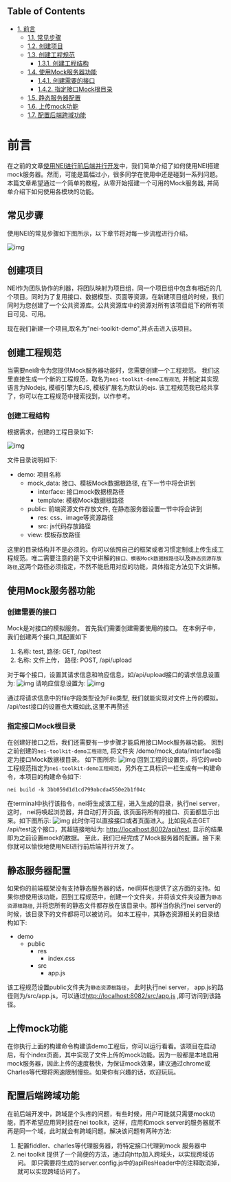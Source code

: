 <div id="table-of-contents">
<h2>Table of Contents</h2>
<div id="text-table-of-contents">
<ul>
<li><a href="#orgheadline10">1. 前言</a>
<ul>
<li><a href="#orgheadline1">1.1. 常见步骤</a></li>
<li><a href="#orgheadline2">1.2. 创建项目</a></li>
<li><a href="#orgheadline4">1.3. 创建工程规范</a>
<ul>
<li><a href="#orgheadline3">1.3.1. 创建工程结构</a></li>
</ul>
</li>
<li><a href="#orgheadline7">1.4. 使用Mock服务器功能</a>
<ul>
<li><a href="#orgheadline5">1.4.1. 创建需要的接口</a></li>
<li><a href="#orgheadline6">1.4.2. 指定接口Mock根目录</a></li>
</ul>
</li>
<li><a href="#orgheadline8">1.5. 静态服务器配置</a></li>
<li><a href="#orgheadline9">1.6. 上传mock功能</a></li>
<li><a href="#orgheadline9">1.7. 配置后端跨域功能</a></li>
</ul>
</li>
</ul>
</div>
</div>

# 前言<a id="orgheadline10"></a>

在之前的文章[使用NEI进行前后端并行开发](./使用NEI进行前后端并行开发.md)中，我们简单介绍了如何使用NEI搭建mock服务器。然而，可能是篇幅过小，很多同学在使用中还是碰到一系列问题。 本篇文章希望通过一个简单的教程，从零开始搭建一个可用的Mock服务器, 并简单介绍下如何使用各模块的功能。

## 常见步骤<a id="orgheadline1"></a>

使用NEI的常见步骤如下图所示，以下章节将对每一步流程进行介绍。

![img](./res/test_graphviz.png)

## 创建项目<a id="orgheadline2"></a>

NEI作为团队协作的利器，将团队映射为项目组，同一个项目组中包含有相近的几个项目。同时为了复用接口、数据模型、页面等资源，在新建项目组的时候，我们同时为您创建了一个公共资源库。公共资源库中的资源对所有该项目组下的所有项目可见、可用。

现在我们新建一个项目,取名为"nei-toolkit-demo",并点击进入该项目。

## 创建工程规范<a id="orgheadline4"></a>

当需要nei命令为您提供Mock服务器功能时，您需要创建一个工程规范。 我们这里直接生成一个新的工程规范，取名为`nei-toolkit-demo工程规范`, 并制定其实现语言为Nodejs, 模板引擎为EJS, 模板扩展名为默认的ejs. 该工程规范我已经共享了，你可以在工程规范中搜索找到，以作参考。

### 创建工程结构<a id="orgheadline3"></a>

根据需求，创建的工程目录如下:

![img](./res/nei-toolkit-spec.jpg)

文件目录说明如下:

-   demo: 项目名称
    -   mock\_data: 接口、模板Mock数据根路径, 在下一节中将会讲到
        -   interface: 接口mock数据根路径
        -   template: 模板Mock数据根路径
    -   public: 前端资源文件存放文件, 在静态服务器设置一节中将会讲到
        -   res: css、image等资源路径
        -   src: js代码存放路径
    -   view: 模板存放路径

这里的目录结构并不是必须的。你可以依照自己的框架或者习惯定制或上传生成工程规范。唯二需要注意的是下文中讲解的`接口、模板Mock数据根路径`以及`静态资源存放路径`,这两个路径必须指定，不然不能启用对应的功能，具体指定方法见下文讲解。

## 使用Mock服务器功能<a id="orgheadline7"></a>

### 创建需要的接口<a id="orgheadline5"></a>

Mock是对接口的模拟服务。 首先我们需要创建需要使用的接口。 在本例子中，我们创建两个接口,其配置如下

1.  名称: test, 路径: GET, /api/test
2.  名称: 文件上传， 路径: POST, /api/upload

对于每个接口，设置其请求信息和响应信息，如/api/upload接口的请求信息设置为:
![img](./res/nei-toolkit-api-upload.png)
请响应信息设置为:
![img](./res/nei-toolkit-api-upload-res.png)

通过将请求信息中的file字段类型设为File类型, 我们就能实现对文件上传的模拟。
/api/test接口的设置也大概如此,这里不再赘述

### 指定接口Mock根目录<a id="orgheadline6"></a>

在创建好接口之后，我们还需要有一步步骤才能启用接口Mock服务器功能。
回到之前创建的`nei-toolkit-demo工程规范`, 将文件夹 /demo/mock\_data/interface指定为接口Mock数据根目录。 如下图所示:
![img](./res/nei-toolkit-spec-api.png)
回到工程的设置页，将它的web工程规范指定为`nei-toolkit-demo工程规范`，另外在工具标识一栏生成有一构建命令，本项目的构建命令如下:

    nei build -k 3bb059d1d1cd799abcda4550e2b1f04c

在terminal中执行该指令，nei将生成该工程，进入生成的目录，执行nei server，这时， nei将唤起浏览器，并自动打开页面, 该页面将所有的接口、页面都显示出来。如下图所示:
![img](./res/nei-toolkit-server.jpg)
此时你可以直接接口或者页面进入。比如我点击GET /api/test这个接口，其超链接地址为: <http://localhost:8002/api/test>, 显示的结果即为之前设置mock的数据。 至此，我们已经完成了Mock服务器的配置。接下来你就可以愉快地使用NEI进行前后端并行开发了。

## 静态服务器配置<a id="orgheadline8"></a>

如果你的前端框架没有支持静态服务器的话，nei同样也提供了这方面的支持。如果你想使用该功能，回到工程规范中，创建一个文件夹，并将该文件夹设置为`静态资源根路径`, 并将您所有的静态文件都存放在该目录中。那样当你执行nei server的时候，该目录下的文件都将可以被访问。 如本工程中，其静态资源相关的目录结构如下:

-   demo
    -   public
        -   res
            -   index.css
        -   src
            -   app.js

该工程规范设置public文件夹为`静态资源根路径`， 此时执行nei server， app.js的路径则为/src/app.js。可以通过<http://localhost:8082/src/app.js> ,即可访问到该路径。

## 上传mock功能<a id="orgheadline9"></a>

在你执行上面的构建命令构建该demo工程后，你可以运行看看。该项目在启动后，有个index页面，其中实现了文件上传的mock功能。因为一般都是本地启用mock服务器，因此上传的速度极快，为保证mock效果，建议通过chrome或Charles等代理将网速限制慢些。如果你有兴趣的话，欢迎玩玩。

## 配置后端跨域功能

在前后端开发中，跨域是个头疼的问题，有些时候，用户可能就只需要mock功能，而不希望应用同时挂在nei toolkit，这样，应用和mock server的服务器就不再是同一个域，此时就会有跨域问题。解决该问题有两种方法:

1. 配置fiddler、charles等代理服务器，将特定接口代理到mock 服务器中
2. nei toolkit 提供了一个简便的方法，通过向http加入跨域头，以实现跨域访问。 即只需要将生成的server.config.js中的apiResHeader中的注释取消掉，就可以实现跨域访问了。

